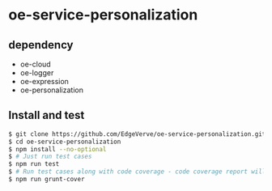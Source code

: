 # oe-service-personalization

## dependency
* oe-cloud
* oe-logger
* oe-expression
* oe-personalization

## Install and test

```sh
$ git clone https://github.com/EdgeVerve/oe-service-personalization.git
$ cd oe-service-personalization
$ npm install --no-optional
$ # Just run test cases
$ npm run test
$ # Run test cases along with code coverage - code coverage report will be available in coverage folder
$ npm run grunt-cover
```
